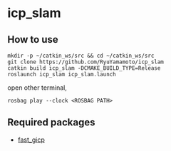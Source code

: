 # icp_slam

## How to use
```
mkdir -p ~/catkin_ws/src && cd ~/catkin_ws/src
git clone https://github.com/RyuYamamoto/icp_slam
catkin build icp_slam -DCMAKE_BUILD_TYPE=Release
roslaunch icp_slam icp_slam.launch
```
open other terminal,
```
rosbag play --clock <ROSBAG PATH>
```

## Required packages
- [fast_gicp](https://github.com/SMRT-AIST/fast_gicp)
